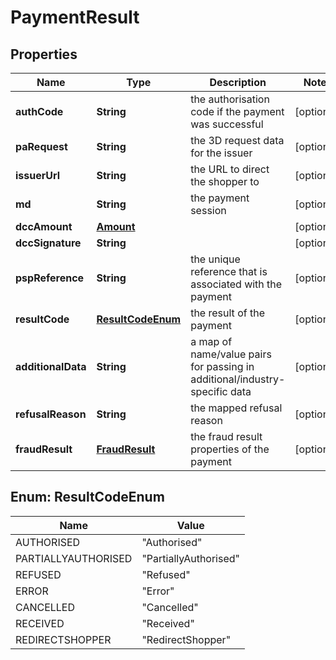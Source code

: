 
# PaymentResult

## Properties
Name | Type | Description | Notes
------------ | ------------- | ------------- | -------------
**authCode** | **String** | the authorisation code if the payment was successful |  [optional]
**paRequest** | **String** | the 3D request data for the issuer |  [optional]
**issuerUrl** | **String** | the URL to direct the shopper to |  [optional]
**md** | **String** | the payment session |  [optional]
**dccAmount** | [**Amount**](Amount.md) |  |  [optional]
**dccSignature** | **String** |  |  [optional]
**pspReference** | **String** | the unique reference that is associated with the payment |  [optional]
**resultCode** | [**ResultCodeEnum**](#ResultCodeEnum) | the result of the payment |  [optional]
**additionalData** | **String** | a map of name/value pairs for passing in additional/industry-specific data |  [optional]
**refusalReason** | **String** | the mapped refusal reason |  [optional]
**fraudResult** | [**FraudResult**](FraudResult.md) | the fraud result properties of the payment |  [optional]


<a name="ResultCodeEnum"></a>
## Enum: ResultCodeEnum
Name | Value
---- | -----
AUTHORISED | &quot;Authorised&quot;
PARTIALLYAUTHORISED | &quot;PartiallyAuthorised&quot;
REFUSED | &quot;Refused&quot;
ERROR | &quot;Error&quot;
CANCELLED | &quot;Cancelled&quot;
RECEIVED | &quot;Received&quot;
REDIRECTSHOPPER | &quot;RedirectShopper&quot;



